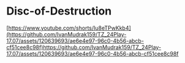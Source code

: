 # Disc-of-Destruction
[https://www.youtube.com/shorts/Iu8eTPwKkb4](https://github.com/IvanMudrak159/TZ_24Play-17.07/assets/120639693/ae6e4e97-96c0-4b56-abcb-cf51cee8c98f)https://github.com/IvanMudrak159/TZ_24Play-17.07/assets/120639693/ae6e4e97-96c0-4b56-abcb-cf51cee8c98f
